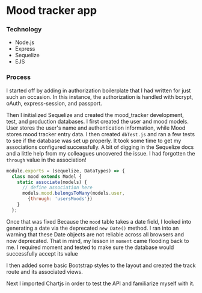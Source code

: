 # Mood tracker app

### Technology
- Node.js
- Express
- Sequelize
- EJS

### Process
I started off by adding in authorization boilerplate that I had written for just such an occasion. In this instance, the authorization is handled with bcrypt, oAuth, express-session, and passport.

Then I initialized Sequelize and created the mood_tracker development, test, and production databases. I first created the user and mood models. User stores the user's name and authentication information, while Mood stores mood tracker entry data. 
I then created `dbTest.js` and ran a few tests to see if the database was set up properly. It took some time to get my associations configured successfully. A bit of digging in the Sequelize docs and a little help from my colleagues uncovered the issue. I had forgotten the `through` value in the association!

```js
module.exports = (sequelize, DataTypes) => {
  class mood extends Model {
    static associate(models) {
      // define association here
      models.mood.belongsToMany(models.user, 
        {through: 'usersMoods'})
    }
  };
```
Once that was fixed
Because the `mood` table takes a date field, I looked into generating a date via the deprecated `new Date()` method. I ran into an warning that these Date objects are not reliable across all browsers and now deprecated. That in mind, my lesson in `moment` came flooding back to me. I required moment and tested to make sure the database would successfully accept its value 

I then added some basic Bootstrap styles to the layout and  created the track route and its associated views.

Next I imported Chartjs in order to test the API and familiarize myself with it. 